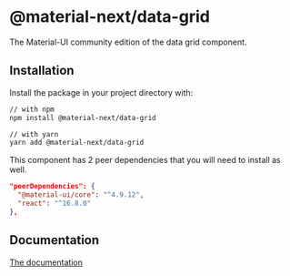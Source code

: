 # @material-next/data-grid

The Material-UI community edition of the data grid component.

## Installation

Install the package in your project directory with:

```sh
// with npm
npm install @material-next/data-grid

// with yarn
yarn add @material-next/data-grid
```

This component has 2 peer dependencies that you will need to install as well.

```json
"peerDependencies": {
  "@material-ui/core": "^4.9.12",
  "react": "^16.8.0"
},
```

## Documentation

[The documentation](https://material-ui.com/components/data-grid/)
